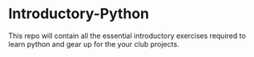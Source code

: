# Introductory-Python

This repo will contain all the essential introductory exercises required to learn python and gear up for the your club projects.
